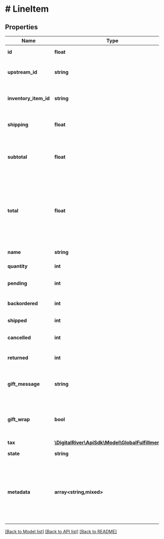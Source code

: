 # # LineItem

## Properties

Name | Type | Description | Notes
------------ | ------------- | ------------- | -------------
**id** | **float** |  | [optional] [readonly]
**upstream_id** | **string** | The upstream line item identifier. | [optional]
**inventory_item_id** | **string** | The inventory item identifier. | [optional]
**shipping** | **float** | The shipping cost for this line item | [optional]
**subtotal** | **float** | The product price of this line item multiplied by its quantity. | [optional]
**total** | **float** | The aggregate price of the product inclusive of taxes, discounts, fees, shipping, handling and duties. | [optional]
**name** | **string** | The product name. | [optional]
**quantity** | **int** | The item quantity. | [optional]
**pending** | **int** | The pending shipment quantity. | [optional]
**backordered** | **int** | The backordered quantity. | [optional]
**shipped** | **int** | The shipped quantity. | [optional]
**cancelled** | **int** | The cancelled quantity. | [optional]
**returned** | **int** | The returned quantity. | [optional]
**gift_message** | **string** | The gift message on the package of the product. | [optional]
**gift_wrap** | **bool** | Has the value true if the item should be gift wrapped. | [optional]
**tax** | [**\DigitalRiver\ApiSdk\Model\GlobalFulfillmentTax**](GlobalFulfillmentTax.md) |  | [optional]
**state** | **string** | Current line item state. | [optional] [readonly]
**metadata** | **array<string,mixed>** | Key-value pairs used to store additional data. Value can be string, boolean or integer types. | [optional]

[[Back to Model list]](../../README.md#models) [[Back to API list]](../../README.md#endpoints) [[Back to README]](../../README.md)
